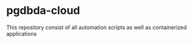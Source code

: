 # pgdbda-cloud
This repository consist of all automation scripts as well as containerized applications
